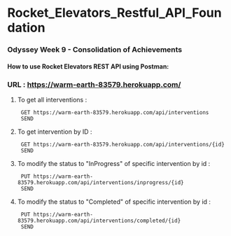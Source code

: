 # Rocket_Elevators_Restful_API_Foundation

### Odyssey Week 9 - Consolidation of Achievements

#### How to use Rocket Elevators REST API using Postman:  
### URL : https://warm-earth-83579.herokuapp.com/  

1. To get all interventions : 

        GET https://warm-earth-83579.herokuapp.com/api/interventions
        SEND
        
2. To get intervention by ID : 
 
        GET https://warm-earth-83579.herokuapp.com/api/interventions/{id}
        SEND
        
3. To modify the status to "InProgress" of specific intervention by id : 
 
        PUT https://warm-earth-83579.herokuapp.com/api/interventions/inprogress/{id}
        SEND
        
4. To modify the status to "Completed" of specific intervention by id : 
 
        PUT https://warm-earth-83579.herokuapp.com/api/interventions/completed/{id}
        SEND
        
